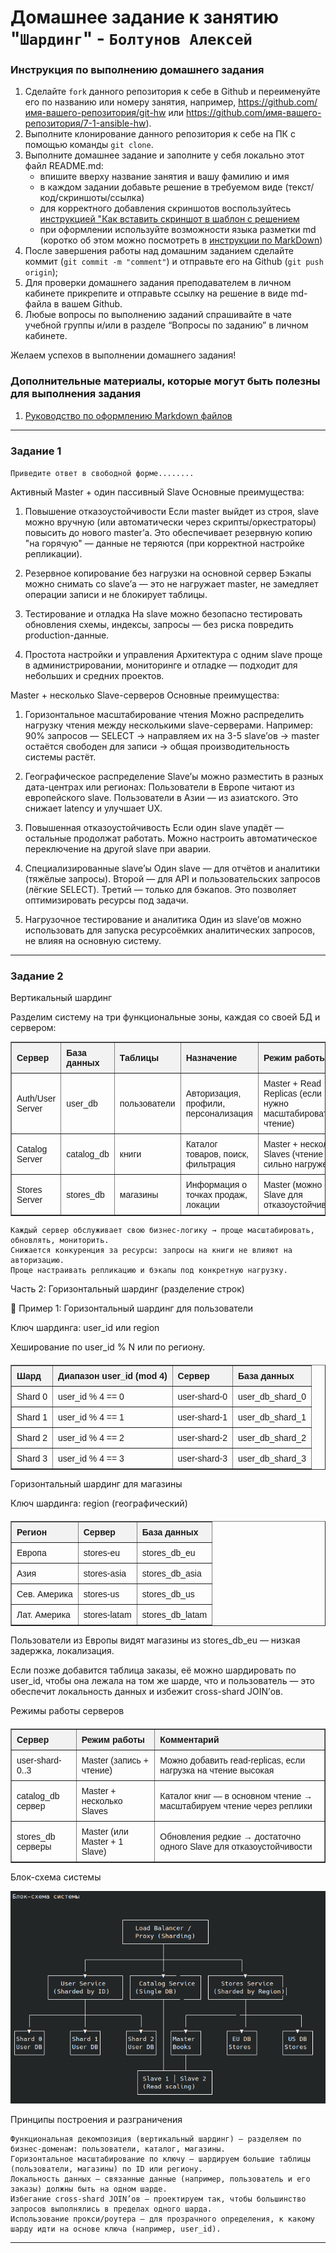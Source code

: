 # Домашнее задание к занятию "`Шардинг`" - `Болтунов Алексей`


### Инструкция по выполнению домашнего задания

   1. Сделайте `fork` данного репозитория к себе в Github и переименуйте его по названию или номеру занятия, например, https://github.com/имя-вашего-репозитория/git-hw или  https://github.com/имя-вашего-репозитория/7-1-ansible-hw).
   2. Выполните клонирование данного репозитория к себе на ПК с помощью команды `git clone`.
   3. Выполните домашнее задание и заполните у себя локально этот файл README.md:
      - впишите вверху название занятия и вашу фамилию и имя
      - в каждом задании добавьте решение в требуемом виде (текст/код/скриншоты/ссылка)
      - для корректного добавления скриншотов воспользуйтесь [инструкцией "Как вставить скриншот в шаблон с решением](https://github.com/netology-code/sys-pattern-homework/blob/main/screen-instruction.md)
      - при оформлении используйте возможности языка разметки md (коротко об этом можно посмотреть в [инструкции  по MarkDown](https://github.com/netology-code/sys-pattern-homework/blob/main/md-instruction.md))
   4. После завершения работы над домашним заданием сделайте коммит (`git commit -m "comment"`) и отправьте его на Github (`git push origin`);
   5. Для проверки домашнего задания преподавателем в личном кабинете прикрепите и отправьте ссылку на решение в виде md-файла в вашем Github.
   6. Любые вопросы по выполнению заданий спрашивайте в чате учебной группы и/или в разделе “Вопросы по заданию” в личном кабинете.
   
Желаем успехов в выполнении домашнего задания!
   
### Дополнительные материалы, которые могут быть полезны для выполнения задания

1. [Руководство по оформлению Markdown файлов](https://gist.github.com/Jekins/2bf2d0638163f1294637#Code)

---

### Задание 1

`Приведите ответ в свободной форме........`

Активный Master + один пассивный Slave 
Основные преимущества: 
1. Повышение отказоустойчивости 
    Если master выйдет из строя, slave можно вручную (или автоматически через скрипты/оркестраторы) повысить до нового master’а.
    Это обеспечивает резервную копию "на горячую" — данные не теряются (при корректной настройке репликации).
     
2. Резервное копирование без нагрузки на основной сервер 
    Бэкапы можно снимать со slave’а — это не нагружает master, не замедляет операции записи и не блокирует таблицы.
     
3. Тестирование и отладка 
    На slave можно безопасно тестировать обновления схемы, индексы, запросы — без риска повредить production-данные.    

4. Простота настройки и управления 
    Архитектура с одним slave проще в администрировании, мониторинге и отладке — подходит для небольших и средних проектов.
    
Master + несколько Slave-серверов 
Основные преимущества: 
1. Горизонтальное масштабирование чтения 
    Можно распределить нагрузку чтения между несколькими slave-серверами.
    Например: 90% запросов — SELECT → направляем их на 3-5 slave’ов → master остаётся свободен для записи → общая производительность системы растёт.
     
2. Географическое распределение 
    Slave’ы можно разместить в разных дата-центрах или регионах:
        Пользователи в Европе читают из европейского slave.
        Пользователи в Азии — из азиатского.
        Это снижает latency и улучшает UX.        
    
3. Повышенная отказоустойчивость 
    Если один slave упадёт — остальные продолжат работать.
    Можно настроить автоматическое переключение на другой slave при аварии.
    
4. Специализированные slave’ы 
    Один slave — для отчётов и аналитики (тяжёлые запросы).
    Второй — для API и пользовательских запросов (лёгкие SELECT).
    Третий — только для бэкапов.
    Это позволяет оптимизировать ресурсы под задачи.
    
5. Нагрузочное тестирование и аналитика 
    Один из slave’ов можно использовать для запуска ресурсоёмких аналитических запросов, не влияя на основную систему.
     

---

### Задание 2

Вертикальный шардинг 


Разделим систему на три функциональные зоны, каждая со своей БД и сервером: 

<table border="1" cellpadding="8" cellspacing="0" style="border-collapse: collapse; font-family: Arial, sans-serif;">
  <thead>
    <tr style="background-color: #f2f2f2;">
      <th style="text-align: left; padding: 8px;">Сервер</th>
      <th style="text-align: left; padding: 8px;">База данных</th>
      <th style="text-align: left; padding: 8px;">Таблицы</th>
      <th style="text-align: left; padding: 8px;">Назначение</th>
      <th style="text-align: left; padding: 8px;">Режим работы</th>
    </tr>
  </thead>
  <tbody>
    <tr>
      <td style="padding: 8px;">Auth/User Server</td>
      <td style="padding: 8px;">user_db</td>
      <td style="padding: 8px;">пользователи</td>
      <td style="padding: 8px;">Авторизация, профили, персонализация</td>
      <td style="padding: 8px;">Master + Read Replicas (если нужно масштабировать чтение)</td>
    </tr>
    <tr>
      <td style="padding: 8px;">Catalog Server</td>
      <td style="padding: 8px;">catalog_db</td>
      <td style="padding: 8px;">книги</td>
      <td style="padding: 8px;">Каталог товаров, поиск, фильтрация</td>
      <td style="padding: 8px;">Master + несколько Slaves (чтение сильно нагружено)</td>
    </tr>
    <tr>
      <td style="padding: 8px;">Stores Server</td>
      <td style="padding: 8px;">stores_db</td>
      <td style="padding: 8px;">магазины</td>
      <td style="padding: 8px;">Информация о точках продаж, локации</td>
      <td style="padding: 8px;">Master (можно с 1 Slave для отказоустойчивости)</td>
    </tr>
  </tbody>
</table> 

    Каждый сервер обслуживает свою бизнес-логику → проще масштабировать, обновлять, мониторить.
    Снижается конкуренция за ресурсы: запросы на книги не влияют на авторизацию.
    Проще настраивать репликацию и бэкапы под конкретную нагрузку.
     

 
Часть 2: Горизонтальный шардинг (разделение строк) 

     

 
🔹 Пример 1: Горизонтальный шардинг для пользователи 

Ключ шардинга: user_id или region 

Хеширование по user_id % N или по региону. 

<table border="1" cellpadding="8" cellspacing="0" style="border-collapse: collapse; font-family: Arial, sans-serif; margin-top: 20px;">
  <thead>
    <tr style="background-color: #f2f2f2;">
      <th style="text-align: left; padding: 8px;">Шард</th>
      <th style="text-align: left; padding: 8px;">Диапазон user_id (mod 4)</th>
      <th style="text-align: left; padding: 8px;">Сервер</th>
      <th style="text-align: left; padding: 8px;">База данных</th>
    </tr>
  </thead>
  <tbody>
    <tr>
      <td style="padding: 8px;">Shard 0</td>
      <td style="padding: 8px;">user_id % 4 == 0</td>
      <td style="padding: 8px;">user-shard-0</td>
      <td style="padding: 8px;">user_db_shard_0</td>
    </tr>
    <tr>
      <td style="padding: 8px;">Shard 1</td>
      <td style="padding: 8px;">user_id % 4 == 1</td>
      <td style="padding: 8px;">user-shard-1</td>
      <td style="padding: 8px;">user_db_shard_1</td>
    </tr>
    <tr>
      <td style="padding: 8px;">Shard 2</td>
      <td style="padding: 8px;">user_id % 4 == 2</td>
      <td style="padding: 8px;">user-shard-2</td>
      <td style="padding: 8px;">user_db_shard_2</td>
    </tr>
    <tr>
      <td style="padding: 8px;">Shard 3</td>
      <td style="padding: 8px;">user_id % 4 == 3</td>
      <td style="padding: 8px;">user-shard-3</td>
      <td style="padding: 8px;">user_db_shard_3</td>
    </tr>
  </tbody>
</table>
	
   

Горизонтальный шардинг для магазины 

Ключ шардинга: region (географический) 
<table border="1" cellpadding="8" cellspacing="0" style="border-collapse: collapse; font-family: Arial, sans-serif; margin-top: 20px;">
  <thead>
    <tr style="background-color: #f2f2f2;">
      <th style="text-align: left; padding: 8px;">Регион</th>
      <th style="text-align: left; padding: 8px;">Сервер</th>
      <th style="text-align: left; padding: 8px;">База данных</th>
    </tr>
  </thead>
  <tbody>
    <tr>
      <td style="padding: 8px;">Европа</td>
      <td style="padding: 8px;">stores-eu</td>
      <td style="padding: 8px;">stores_db_eu</td>
    </tr>
    <tr>
      <td style="padding: 8px;">Азия</td>
      <td style="padding: 8px;">stores-asia</td>
      <td style="padding: 8px;">stores_db_asia</td>
    </tr>
    <tr>
      <td style="padding: 8px;">Сев. Америка</td>
      <td style="padding: 8px;">stores-us</td>
      <td style="padding: 8px;">stores_db_us</td>
    </tr>
    <tr>
      <td style="padding: 8px;">Лат. Америка</td>
      <td style="padding: 8px;">stores-latam</td>
      <td style="padding: 8px;">stores_db_latam</td>
    </tr>
  </tbody>
</table>
Пользователи из Европы видят магазины из stores_db_eu — низкая задержка, локализация. 

Если позже добавится таблица заказы, её можно шардировать по user_id, чтобы она лежала на том же шарде, что и пользователь — это обеспечит локальность данных и избежит cross-shard JOIN’ов. 
 
Режимы работы серверов 
<table border="1" cellpadding="8" cellspacing="0" style="border-collapse: collapse; font-family: Arial, sans-serif; margin-top: 20px;">
  <thead>
    <tr style="background-color: #f2f2f2;">
      <th style="text-align: left; padding: 8px;">Сервер</th>
      <th style="text-align: left; padding: 8px;">Режим работы</th>
      <th style="text-align: left; padding: 8px;">Комментарий</th>
    </tr>
  </thead>
  <tbody>
    <tr>
      <td style="padding: 8px;">user-shard-0..3</td>
      <td style="padding: 8px;">Master (запись + чтение)</td>
      <td style="padding: 8px;">Можно добавить read-replicas, если нагрузка на чтение высокая</td>
    </tr>
    <tr>
      <td style="padding: 8px;">catalog_db сервер</td>
      <td style="padding: 8px;">Master + несколько Slaves</td>
      <td style="padding: 8px;">Каталог книг — в основном чтение → масштабируем чтение через реплики</td>
    </tr>
    <tr>
      <td style="padding: 8px;">stores_db серверы</td>
      <td style="padding: 8px;">Master (или Master + 1 Slave)</td>
      <td style="padding: 8px;">Обновления редкие → достаточно одного Slave для отказоустойчивости</td>
    </tr>
  </tbody>
</table> 
 
 
Блок-схема системы 
 
![Блок-схема](screenshots/s1.png)
 
   

Принципы построения и разграничения 

    Функциональная декомпозиция (вертикальный шардинг) — разделяем по бизнес-доменам: пользователи, каталог, магазины.
    Горизонтальное масштабирование по ключу — шардируем большие таблицы (пользователи, магазины) по ID или региону.
    Локальность данных — связанные данные (например, пользователь и его заказы) должны быть на одном шарде.
    Избегание cross-shard JOIN’ов — проектируем так, чтобы большинство запросов выполнялись в пределах одного шарда.
    Использование прокси/роутера — для прозрачного определения, к какому шарду идти на основе ключа (например, user_id).
---

